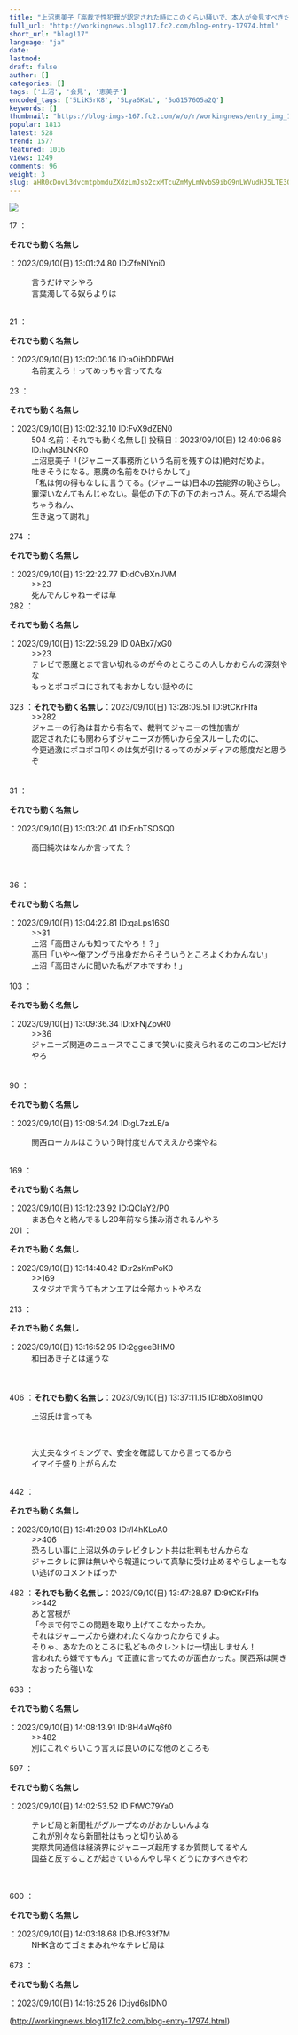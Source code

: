 ```yaml
---
title: "上沼恵美子「高裁で性犯罪が認定された時にこのくらい騒いで、本人が会見すべきだった」"
full_url: "http://workingnews.blog117.fc2.com/blog-entry-17974.html"
short_url: "blog117"
language: "ja"
date: 
lastmod: 
draft: false
author: []
categories: []
tags: ['上沼', '会見', '恵美子']
encoded_tags: ['5LiK5rK8', '5Lya6KaL', '5oG1576O5a2Q']
keywords: []
thumbnail: "https://blog-imgs-167.fc2.com/w/o/r/workingnews/entry_img_17974_1.jpg"
popular: 1813
latest: 528
trend: 1577
featured: 1016
views: 1249
comments: 96
weight: 3
slug: aHR0cDovL3dvcmtpbmduZXdzLmJsb2cxMTcuZmMyLmNvbS9ibG9nLWVudHJ5LTE3OTc0Lmh0bWw=
---
```


![](https://blog-imgs-167.fc2.com/w/o/r/workingnews/entry_img_17974_1.jpg)

<dl class='thread'><dt>17 ：<p><b>それでも動く名無し</b></p>：2023/09/10(日) 13:01:24.80 ID:ZfeNIYni0 <br></dt><dd><p>言うだけマシやろ <br>言葉濁してる奴らよりは <br></p><br><dd> </dd></dd><dt>21 ：<p><b>それでも動く名無し</b></p>：2023/09/10(日) 13:02:00.16 ID:aOibDDPWd <br></dt><dd>名前変えろ！ってめっちゃ言ってたな <br><dd><br> </dd></dd><dt>23 ：<p><b>それでも動く名無し</b></p>：2023/09/10(日) 13:02:32.10 ID:FvX9dZEN0 <br></dt><dd>504 名前：それでも動く名無し[] 投稿日：2023/09/10(日) 12:40:06.86 ID:hqMBLNKR0 <br>上沼恵美子「(ジャニーズ事務所という名前を残すのは)絶対だめよ。 <br><dd>吐きそうになる。悪魔の名前をひけらかして」 <br>「私は何の得もなしに言うてる。(ジャニーは)日本の芸能界の恥さらし。 <br><dd>罪深いなんてもんじゃない。最低の下の下の下のおっさん。死んでる場合ちゃうねん、 <br><dd>生き返って謝れ」 <br><dd><br> </dd></dd></dd></dd></dd><dt>274 ：<p><b>それでも動く名無し</b></p>：2023/09/10(日) 13:22:22.77 ID:dCvBXnJVM <br></dt><dd>>>23 <br>死んでんじゃねーぞは草 <br><dd> <dd> </dd></dd></dd><dt>282 ：<p><b>それでも動く名無し</b></p>：2023/09/10(日) 13:22:59.29 ID:0ABx7/xG0 <br></dt><dd>>>23 <br>テレビで悪魔とまで言い切れるのが今のところこの人しかおらんの深刻やな <br>もっとボコボコにされてもおかしない話やのに <br><dd><br> </dd></dd><dt>323 ：<b>それでも動く名無し</b>：2023/09/10(日) 13:28:09.51 ID:9tCKrFIfa <br></dt><dd>>>282 <br>ジャニーの行為は昔から有名で、裁判でジャニーの性加害が <br><dd>認定されたにも関わらずジャニーズが怖いから全スルーしたのに、 <br><dd>今更過激にボコボコ叩くのは気が引けるってのがメディアの態度だと思うぞ <br><dd> <dd><br><br> </dd></dd></dd></dd></dd><dt>31 ：<p><b>それでも動く名無し</b></p>：2023/09/10(日) 13:03:20.41 ID:EnbTSOSQ0 <br></dt><dd><p>高田純次はなんか言ってた？ </p><br><dd><br> </dd></dd><dt>36 ：<p><b>それでも動く名無し</b></p>：2023/09/10(日) 13:04:22.81 ID:qaLps16S0 <br></dt><dd>>>31 <br>上沼「高田さんも知ってたやろ！？」 <br>高田「いや～俺アングラ出身だからそういうところよくわかんない」 <br>上沼「高田さんに聞いた私がアホですわ！」 <dd><br> </dd></dd><dt>103 ：<p><b>それでも動く名無し</b></p>：2023/09/10(日) 13:09:36.34 ID:xFNjZpvR0 <br></dt><dd>>>36 <br>ジャニーズ関連のニュースでここまで笑いに変えられるのこのコンビだけやろ <br><dd> <dd><br><br> </dd></dd></dd><dt>90 ：<p><b>それでも動く名無し</b></p>：2023/09/10(日) 13:08:54.24 ID:gL7zzLE/a <br></dt><dd><p>関西ローカルはこういう時忖度せんでええから楽やね <br></p><br><dd> </dd></dd><dt>169 ：<p><b>それでも動く名無し</b></p>：2023/09/10(日) 13:12:23.92 ID:QCIaY2/P0 <br></dt><dd>まあ色々と絡んでるし20年前なら揉み消されるんやろ <br><dd> </dd></dd><dt>201 ：<p><b>それでも動く名無し</b></p>：2023/09/10(日) 13:14:40.42 ID:r2sKmPoK0 <br></dt><dd>>>169 <br>スタジオで言うてもオンエアは全部カットやろな <br><dd><br> </dd></dd><dt>213 ：<p><b>それでも動く名無し</b></p>：2023/09/10(日) 13:16:52.95 ID:2ggeeBHM0 <br></dt><dd>和田あき子とは違うな <br><dd><br> <br><br></dd></dd><dt>406 ：<b>それでも動く名無し</b>：2023/09/10(日) 13:37:11.15 ID:8bXoBImQ0 <br></dt><dd><p>上沼氏は言っても</p> <br><dd><p>大丈夫なタイミングで、安全を確認してから言ってるから <br>イマイチ盛り上がらんな </p><br><dd> <dd> </dd></dd></dd></dd><dt>442 ：<p><b>それでも動く名無し</b></p>：2023/09/10(日) 13:41:29.03 ID:/l4hKLoA0 <br></dt><dd>>>406 <br>恐ろしい事に上沼以外のテレビタレント共は批判もせんからな <br>ジャニタレに罪は無いやら報道について真摯に受け止めるやらしょーもない逃げのコメントばっか <dd><br> </dd></dd><dt>482 ：<b>それでも動く名無し</b>：2023/09/10(日) 13:47:28.87 ID:9tCKrFIfa <br></dt><dd>>>442 <br>あと宮根が <br><dd>「今まで何でこの問題を取り上げてこなかったか。 <br><dd>それはジャニーズから嫌われたくなかったからですよ。 <br><dd>そりゃ、あなたのところに私どものタレントは一切出しません！ <br><dd>言われたら嫌ですもん」て正直に言ってたのが面白かった。関西系は開きなおったら強いな <br><dd><br> </dd></dd></dd></dd></dd></dd><dt>633 ：<p><b>それでも動く名無し</b></p>：2023/09/10(日) 14:08:13.91 ID:BH4aWq6f0 <br></dt><dd>>>482 <br>別にこれぐらいこう言えば良いのにな他のところも <br><dd> <dd> <dd> <dd><br> </dd></dd></dd></dd></dd><dt>597 ：<p><b>それでも動く名無し</b></p>：2023/09/10(日) 14:02:53.52 ID:FtWC79Ya0 <br></dt><dd><p>テレビ局と新聞社がグループなのがおかしいんよな <br>これが別々なら新聞社はもっと切り込める <br>実際共同通信は経済界にジャニーズ起用するか質問してるやん <br>国益と反することが起きているんやし早くどうにかすべきやわ</p> <br><br></dd><dt>600 ：<p><b>それでも動く名無し</b></p>：2023/09/10(日) 14:03:18.68 ID:BJf933f7M <br></dt><dd>NHK含めてゴミまみれやなテレビ局は <br><dd><br> </dd></dd><dt>673 ：<p><b>それでも動く名無し</b></p>：2023/09/10(日) 14:16:25.26 ID:jyd6sIDN0 <br></dt></dl> 

(http://workingnews.blog117.fc2.com/blog-entry-17974.html)
